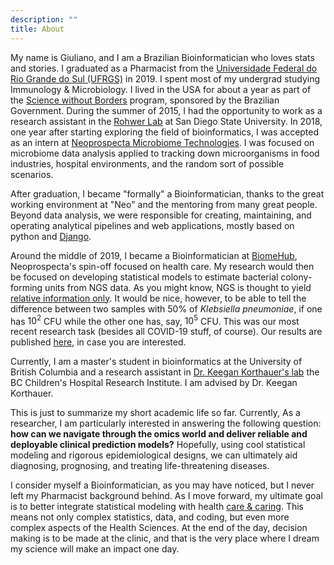 ```yaml
---
description: ""
title: About
---
```



My name is Giuliano, and I am a Brazilian Bioinformatician who loves stats and stories. I graduated as a Pharmacist from the [Universidade Federal do Rio Grande do Sul (UFRGS)](http://www.ufrgs.br/english/home) in 2019. I spent most of my undergrad studying Immunology & Microbiology. I lived in the USA for about a year as part of the [Science without Borders](http://www.cienciasemfronteiras.gov.br/web/csf-eng/) program, sponsored by the Brazilian Government. During the summer of 2015, I had the opportunity to work as a research assistant in the [Rohwer Lab](https://coralandphage.org/) at San Diego State University. In 2018, one year after starting exploring the field of bioinformatics, I was accepted as an intern at [Neoprospecta Microbiome Technologies](https://www.neoprospecta.com/en/). I was focused on microbiome data analysis applied to tracking down microorganisms in food industries, hospital environments, and the random sort of possible scenarios. 

After graduation, I became "formally" a Bioinformatician, thanks to the great working environment at "Neo" and the mentoring from many great people. Beyond data analysis, we were responsible for creating, maintaining, and operating analytical pipelines and web applications, mostly based on python and [Django](https://www.djangoproject.com/). 

Around the middle of 2019, I became a Bioinformatician at [BiomeHub](https://www.biome-hub.com/), Neoprospecta's spin-off focused on health care. My research would then be focused on developing statistical models to estimate bacterial colony-forming units from NGS data. As you might know, NGS is thought to yield [relative information only](https://academic.oup.com/bioinformatics/article/34/16/2870/4956011). It would be nice, however, to be able to tell the difference between two samples with 50% of *Klebsiella pneumoniae*, if one has $10^2$ CFU while the other one has, say, $10^5$ CFU. This was our most recent research task (besides all COVID-19 stuff, of course). Our results are published [here](https://www.frontiersin.org/articles/10.3389/fmicb.2021.638231), in case you are interested.

Currently, I am a master's student in bioinformatics at the University of British Columbia and a research assistant in [Dr. Keegan Korthauer's lab](https://kkorthauer.org/) the BC Children's Hospital Research Institute. I am advised by Dr. Keegan Korthauer.

This is just to summarize my short academic life so far. Currently, As a researcher, I am particularly interested in answering the following question: **how can we navigate through the omics world and deliver reliable and deployable clinical prediction models?** Hopefully, using cool statistical modeling and rigorous epidemiological designs, we can ultimately aid diagnosing, prognosing, and treating life-threatening diseases.

I consider myself a Bioinformatician, as you may have noticed, but I never left my Pharmacist background behind. As I move forward, my ultimate goal is to better integrate statistical modeling with health [care & caring](https://doi.org/10.3747/co.21.2239). This means not only complex statistics, data, and coding, but even more complex aspects of the Health Sciences. At the end of the day, decision making is to be made at the clinic, and that is the very place where I dream my science will make an impact one day.

